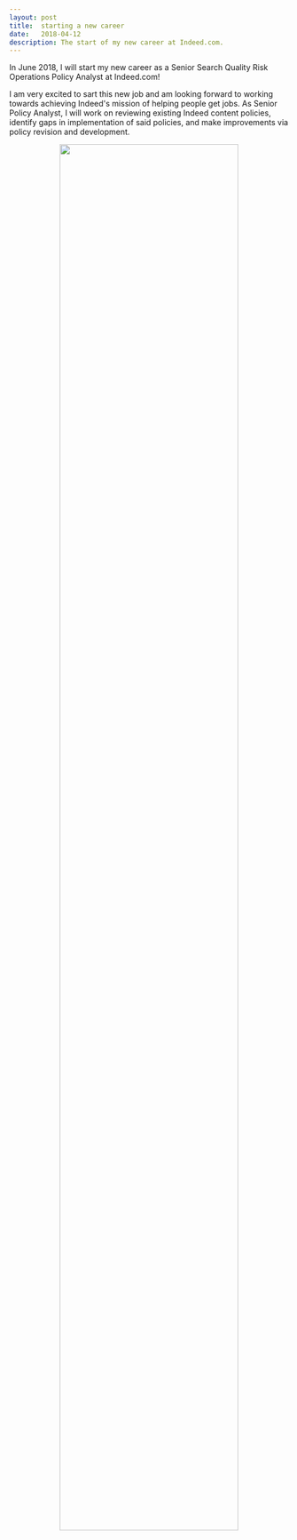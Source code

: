 ```yaml
---
layout: post
title:  starting a new career
date:   2018-04-12
description: The start of my new career at Indeed.com.
---
```


In June 2018, I will start my new career as a Senior Search Quality Risk Operations Policy Analyst at Indeed.com! 

I am very excited to sart this new job and am looking forward to working towards achieving Indeed's mission of helping people get jobs. 
As Senior Policy Analyst, I will work on reviewing existing Indeed content policies, identify gaps in implementation of said policies, and make improvements via policy revision and development. 


<center>
<img src="https://upload.wikimedia.org/wikipedia/commons/6/65/Indeed-logo-RGB.jpg" width="80%">
</center>

